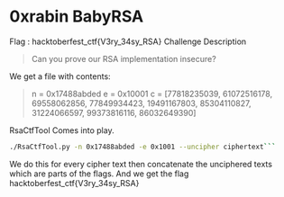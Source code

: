  
# 0xrabin BabyRSA
Flag : hacktoberfest_ctf{V3ry_34sy_RSA}
Challenge Description
>Can you prove our RSA implementation insecure?

We get a file with contents:

>n = 0x17488abded
>e = 0x10001
>c = [77818235039, 61072516178, 69558062856, 77849934423, 19491167803, 85304110827, 31224066597, 99373816116, 86032649390]

RsaCtfTool Comes into play.
```sh
./RsaCtfTool.py -n 0x17488abded -e 0x1001 --uncipher ciphertext```
```
We do this for every cipher text then concatenate the unciphered texts which are parts of the flags.
And we get the flag
hacktoberfest_ctf{V3ry_34sy_RSA}